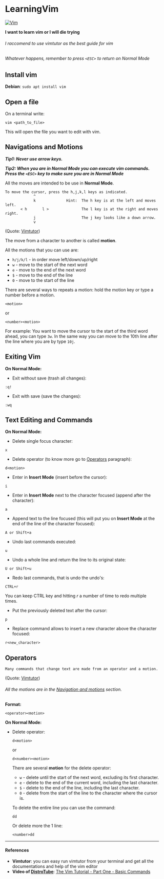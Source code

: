 # LearningVim

[![Vim](https://www.vim.org/images/vim_header.gif)](https://www.vim.org/)

****I want to learn vim or I will die trying****

###### *I raccomend to use vimtutor as the best guide for vim*
###### *Whatever happens, remember to press `<ESC>` to return on Normal Mode*

## Install vim

**Debian**: `sudo apt install vim`

## Open a file

On a terminal write:
```
vim <path_to_file>
```
This will open the file you want to edit with vim.

## Navigations and Motions

***Tip1: Never use arrow keys.***


***Tip2: When you are in Normal Mode you can execute vim commands. Press the `<ESC>` key to make sure you are in Normal Mode***


All the moves are intended to be use in **Normal Mode**.

```
To move the cursor, press the h,j,k,l keys as indicated. 
             ^
             k              Hint:  The h key is at the left and moves left.
       < h       l >               The l key is at the right and moves right.
             j                     The j key looks like a down arrow.
             v
```
(Quote: [Vimtutor](#references))

The move from a character to another is called **motion**.

All the motions that you can use are:
* `h/j/k/l` - in order move left/down/up/right
* `w` - move to the start of the next word 
* `e` - move to the end of the next word
* `$` - move to the end of the line
* `0` - move to the start of the line

There are several ways to repeats a motion: hold the motion key or type a number before a motion.
```
<motion>
```
or
```
<number><motion>
```

For example: You want to move the cursor to the start of the third word ahead, you can type `3w`. In the same way you can move to the 10th line after the line where you are by type `10j`. 


## Exiting Vim

**On Normal Mode:**
* Exit without save (trash all changes): 
```
:q!
```
* Exit with save (save the changes): 
```
:wq
```


## Text Editing and Commands

**On Normal Mode:**
* Delete single focus character: 
```
x
```
* Delete operator (to know more go to [Operators](#operators) paragraph):
```
d<motion>
```
* Enter in **Insert Mode** (insert before the cursor): 
```
i
```
* Enter in **Insert Mode** next to the character focused (append after the character):
```
a
```
* Append text to the line focused (this will put you on **Insert Mode** at the end of the line of the character focused):
```
A or Shift+a
``` 
* Undo last commands executed:
```
u
```
* Undo a whole line and return the line to its original state:
```
U or Shift+u
```
* Redo last commands, that is undo the undo's:
```
CTRL+r
```
You can keep CTRL key and hitting *r* a number of time to redo multiple times.
* Put the previously deleted text after the cursor:
```
p
```
* Replace command allows to insert a new character above the character focused:
```
r<new_character>
```



## Operators

```
Many commands that change text are made from an operator and a motion.
```
(Quote: [Vimtutor](#references))

###### All the motions are in the [Navigation and motions](#navigation_and_motions) section.

**Format:**
```
<operator><motion>
```

**On Normal Mode:**
* Delete operator: 
	```
	d<motion>
	```
	or
	```
	d<number><motion>
	```

	There are several **motion** for the delete operator:
	- `w` - delete until the start of the next word, excluding its first character.
	- `e` - delete to the end of the current word, including the last character.
	- `$` - delete to the end of the line, including the last character.
	- `0` - delete from the start of the line to the character where the cursor is.

	To delete the entire line you can use the command:
	```
	dd
	```
	Or delete more the 1 line:
	```
	<number>dd
	```

-------------------------------------------------------------------

#### References
* **Vimtutor**: you can easy run vimtutor from your terminal and get all the documentations and help of the vim editor
* **Video of [DistroTube](https://www.youtube.com/channel/UCVls1GmFKf6WlTraIb_IaJg)**: [The Vim Tutorial - Part One - Basic Commands](https://www.youtube.com/watch?v=ER5JYFKkYDg)

